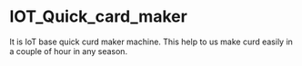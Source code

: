 # IOT_Quick_card_maker
It is IoT base quick curd maker machine. This help to us make curd easily in a couple of hour in any season.
